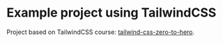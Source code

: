 # Example project using TailwindCSS

Project based on TailwindCSS course: [tailwind-css-zero-to-hero](https://www.udemy.com/course/tailwind-css-zero-to-hero/).
